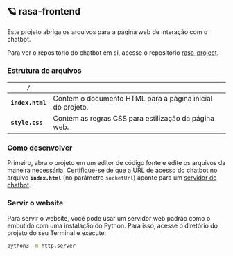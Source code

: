 ## 🪐 rasa-frontend

Este projeto abriga os arquivos para a página web de interação com o chatbot.

Para ver o repositório do chatbot em si, acesse o repositório [rasa-project](https://github.com/ifscbot/rasa-project).

### Estrutura de arquivos

| **`/`**                  |                                                                                             |
|--------------------------|---------------------------------------------------------------------------------------------|
| **`index.html`**         | Contém o documento HTML para a página inicial do projeto.                                   |
| **`style.css`**          | Contém as regras CSS para estilização da página web.                                        |

### Como desenvolver

Primeiro, abra o projeto em um editor de código fonte e edite os arquivos da maneira necessária. Certifique-se de que a URL de acesso do chatbot no arquivo **`index.html`** (no parâmetro `socketUrl`) aponte para um [servidor do chatbot](https://github.com/ifscbot/rasa-project).

### Servir o website

Para servir o website, você pode usar um servidor web padrão como o embutido com uma instalação do Python. Para isso, acesse o diretório do projeto do seu Terminal e execute:

```bash
python3 -m http.server
```
